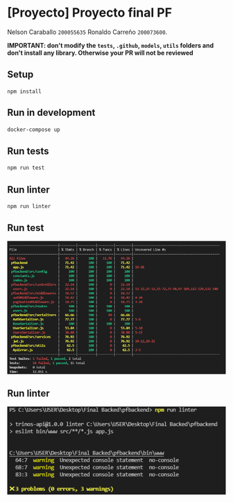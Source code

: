 # [Proyecto] Proyecto final PF

Nelson Caraballo `200055635`
Ronaldo Carreño `200073600`.

**IMPORTANT: don't modify the `tests`, `.github`, `models`, `utils` folders and don't install any library. Otherwise your PR will not be reviewed**

## Setup
```
npm install
```

## Run in development
```bash
docker-compose up
```

## Run tests
```bash
npm run test
```

## Run linter
```bash
npm run linter
```
## Run test
![Image text](https://github.com/elcontreras/pfbackend/blob/main/npm%20run%20test.png)
## Run linter
![Image text](https://github.com/elcontreras/pfbackend/blob/main/npm%20run%20linter.png)
